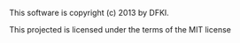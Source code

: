 This software is copyright (c) 2013 by DFKI.

This projected is licensed under the terms of the MIT license
